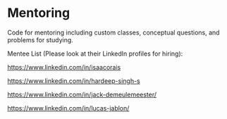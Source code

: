 # Mentoring
Code for mentoring including custom classes, conceptual questions, and problems for studying.

Mentee List (Please look at their LinkedIn profiles for hiring):

https://www.linkedin.com/in/isaacorais

https://www.linkedin.com/in/hardeep-singh-s

https://www.linkedin.com/in/jack-demeulemeester/

https://www.linkedin.com/in/lucas-jablon/
